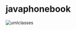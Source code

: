 # javaphonebook
![umlclasses](https://github.com/Davidlee000/javaphonebook/assets/88510494/0032ba15-05d7-4603-aa85-bd8cfef9222d)

